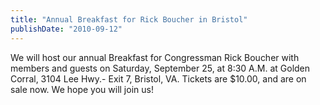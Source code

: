 ```yaml
---
title: "Annual Breakfast for Rick Boucher in Bristol"
publishDate: "2010-09-12"
---
```


We will host our annual Breakfast for Congressman Rick Boucher with members and guests on Saturday, September 25, at 8:30 A.M. at Golden Corral, 3104 Lee Hwy.- Exit 7, Bristol, VA. Tickets are $10.00, and are on sale now. We hope you will join us!
